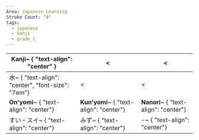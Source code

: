```yaml
---
Area: Japanese Learning
Stroke Count: "4"
tags:
  - japanese
  - kanji
  - grade_1
---
```


| Kanji~ { "text-align": "center" }                | <                                       | <                                     |
| ------------------------------------------------ | --------------------------------------- | ------------------------------------- |
| 水~ { "text-align": "center", "font-size": "7em"} | <                                       | <                                     |
| **On'yomi**~ { "text-align": "center"}           | **Kun'yomi**~ { "text-align": "center"} | **Nanori**~ { "text-align": "center"} |
| すい・スイ~ { "text-align": "center"}                 | みず~ { "text-align": "center"}           | -~ { "text-align": "center"}          |
